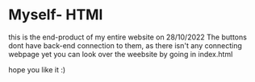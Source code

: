 # Myself- HTMl
this is the end-product of my entire website on 28/10/2022
The buttons dont have back-end connection to them, as there isn't any connecting webpage yet
<this is the Introduction page only>
you can look over the weebsite by going in index.html
 
  hope you like it :)
